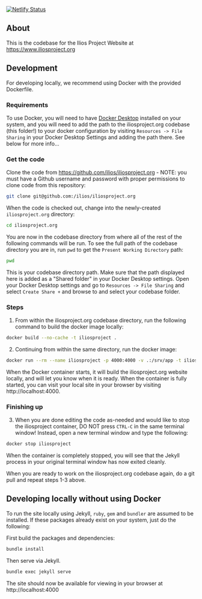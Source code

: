 [![Netlify Status](https://api.netlify.com/api/v1/badges/c57a716e-4f40-4d77-8496-747a6eb50470/deploy-status)](https://app.netlify.com/sites/iliosproject/deploys)

## About

This is the codebase for the Ilios Project Website at https://www.iliosproject.org

## Development

For developing locally, we recommend using Docker with the provided Dockerfile.

### Requirements
To use Docker, you will need to have [Docker Desktop](https://www.docker.com/products/docker-desktop/) installed on your system, and you will need to add the path to the iliosproject.org codebase (this folder!) to your docker configuration by visiting `Resources -> File Sharing` in your Docker Desktop Settings and adding the path there. See below for more info...

### Get the code

Clone the code from https://github.com/ilios/iliosproject.org - NOTE: you must have a Github username and password with proper permissions to clone code from this repository:

```bash
git clone git@github.com:/ilios/iliosproject.org
```

When the code is checked out, change into the newly-created `iliosproject.org` directory:

```bash
cd iliosproject.org
```
You are now in the codebase directory from where all of the rest of the following commands will be run.  To see the full path of the codebase directory you are in, run `pwd` to get the `Present Working Directory` path:

```bash
pwd
```
This is your codebase directory path. Make sure that the path displayed here is added as a "Shared folder" in your Docker Desktop settings. Open your Docker Desktop settings and go to `Resources -> File Sharing` and select `Create Share +` and browse to and select your codebase folder.

### Steps

1. From within the iliosproject.org codebase directory, run the following command to build the docker image locally:
```bash
docker build --no-cache -t iliosproject .
```

2. Continuing from within the same directory, run the docker image:
```bash
docker run --rm --name iliosproject -p 4000:4000 -v .:/srv/app -t iliosproject
```

When the Docker container starts, it will build the iliosproject.org website locally, and will let you know when it is ready. When the container is fully started, you can visit your local site in your browser by visiting http://localhost:4000.

### Finishing up

3. When you are done editing the code as-needed and would like to stop the iliosproject container, DO NOT press `CTRL-C` in the same terminal window!  Instead, open a new terminal window and type the following:

```bash
docker stop iliosproject
```
When the container is completely stopped, you will see that the Jekyll process in your original terminal window has now exited cleanly.

When you are ready to work on the iliosproject.org codebase again, do a git pull and repeat steps 1-3 above.


## Developing locally without using Docker
To run the site locally using Jekyll, `ruby`, `gem` and `bundler` are assumed to be installed. If these packages already exist on your system, just do the following:

First build the packages and dependencies:
```bash
bundle install
```

Then serve via Jekyll.
```bash
bundle exec jekyll serve
```
The site should now be available for viewing in your browser at http://localhost:4000

